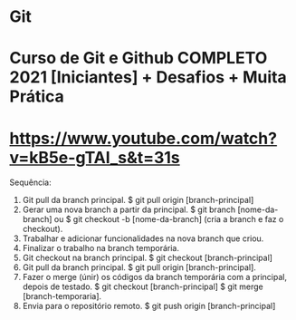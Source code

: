 # Git 

# Curso de Git e Github COMPLETO 2021 [Iniciantes] + Desafios + Muita Prática
# https://www.youtube.com/watch?v=kB5e-gTAl_s&t=31s

Sequência:

1. Git pull da branch principal.
    $ git pull origin [branch-principal]
2. Gerar uma nova branch a partir da principal.
    $ git branch [nome-da-branch] ou $ git checkout -b [nome-da-branch] (cria a branch e faz o checkout).
3. Trabalhar e adicionar funcionalidades na nova branch que criou.
4. Finalizar o trabalho na branch temporária.
5. Git checkout na branch principal.
    $ git checkout [branch-principal]
6. Git pull da branch principal.
    $ git pull origin [branch-principal].
7. Fazer o merge (únir) os códigos da branch temporária com a principal, depois de testado.
    $ git checkout [branch-principal] $ git merge [branch-temporaria].
8. Envia para o repositório remoto.
    $ git push origin [branch-principal]
   